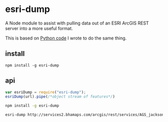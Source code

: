 esri-dump
=========

A Node module to assist with pulling data out of an ESRI ArcGIS REST server into a more useful format.

This is based on [Python code](http://github.com/iandees/esri-dump) I wrote to do the same thing.

## install

    npm install -g esri-dump

## api

```js
var esriDump = require("esri-dump");
esriDump(url).pipe(/*object stream of features*/)
```

```sh
npm install -g esri-dump

esri-dump http://services2.bhamaps.com/arcgis/rest/services/AGS_jackson_co_il_taxmap/MapServer/0 > output.geojson
```

